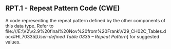 ## RPT.1 - Repeat Pattern Code (CWE)

A code representing the repeat pattern defined by the other components of this data type. Refer to file:///E:\V2\v2.9%20final%20Nov%20from%20Frank\V29_CH02C_Tables.docx#HL70335[_User-defined Table 0335 – Repeat Pattern_] for suggested values.

